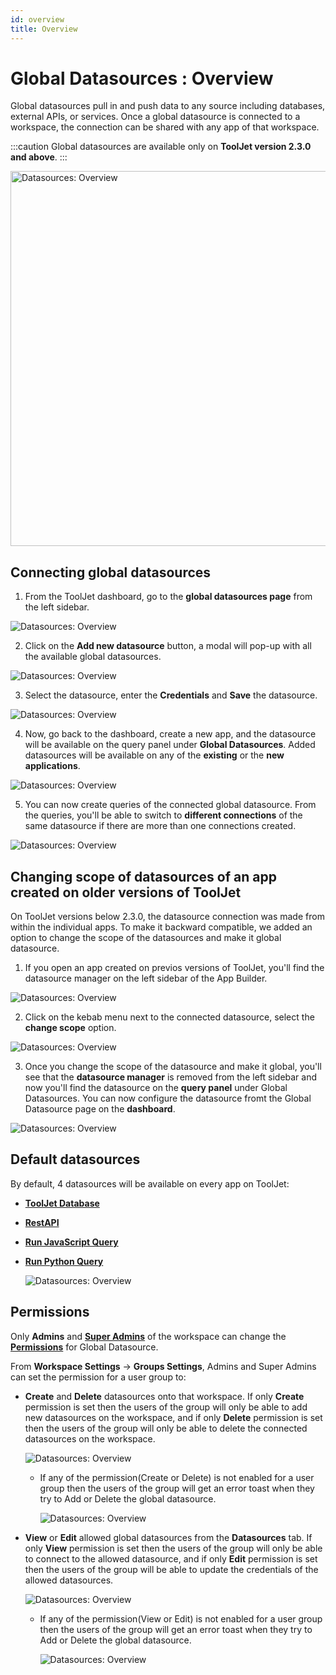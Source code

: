 ```yaml
---
id: overview
title: Overview
---
```


# Global Datasources : Overview

Global datasources pull in and push data to any source including databases, external APIs, or services. Once a global datasource is connected to a workspace, the connection can be shared with any app of that workspace.

:::caution
Global datasources are available only on **ToolJet version 2.3.0 and above**.
:::

<div style={{textAlign: 'center'}}>

<img className="screenshot-full" src="/img/datasource-reference/overview/overview.png" alt="Datasources: Overview" width="600"/>

</div>

## Connecting global datasources

1. From the ToolJet dashboard, go to the **global datasources page** from the left sidebar.
  <div style={{textAlign: 'center'}}>

  <img className="screenshot-full" src="/img/datasource-reference/overview/global.png" alt="Datasources: Overview" />

  </div>

2. Click on the **Add new datasource** button, a modal will pop-up with all the available global datasources.
  <div style={{textAlign: 'center'}}>

  <img className="screenshot-full" src="/img/datasource-reference/overview/popup.png" alt="Datasources: Overview" />

  </div>

3. Select the datasource, enter the **Credentials** and **Save** the datasource.
  <div style={{textAlign: 'center'}}>

  <img className="screenshot-full" src="/img/datasource-reference/overview/connection.png" alt="Datasources: Overview" />

  </div>

4. Now, go back to the dashboard, create a new app, and the datasource will be available on the query panel under **Global Datasources**. Added datasources will be available on any of the **existing** or the **new applications**.
  <div style={{textAlign: 'center'}}>

  <img className="screenshot-full" src="/img/datasource-reference/overview/globalquery.png" alt="Datasources: Overview" />

  </div>

5. You can now create queries of the connected global datasource. From the queries, you'll be able to switch to **different connections** of the same datasource if there are more than one connections created.
  <div style={{textAlign: 'center'}}>

  <img className="screenshot-full" src="/img/datasource-reference/overview/switch.png" alt="Datasources: Overview" />

  </div>

## Changing scope of datasources of an app created on older versions of ToolJet

On ToolJet versions below 2.3.0, the datasource connection was made from within the individual apps. To make it backward compatible, we added an option to change the scope of the datasources and make it global datasource.

1. If you open an app created on previos versions of ToolJet, you'll find the datasource manager on the left sidebar of the App Builder.
  <div style={{textAlign: 'center'}}>

  <img className="screenshot-full" src="/img/datasource-reference/overview/leftsidebar.png" alt="Datasources: Overview" />

  </div>

2. Click on the kebab menu next to the connected datasource, select the **change scope** option.
  <div style={{textAlign: 'center'}}>

  <img className="screenshot-full" src="/img/datasource-reference/overview/changescope.png" alt="Datasources: Overview" />

  </div>

3. Once you change the scope of the datasource and make it global, you'll see that the **datasource manager** is removed from the left sidebar and now you'll find the datasource on the **query panel** under Global Datasources. You can now configure the datasource fromt the Global Datasource page on the **dashboard**.
  <div style={{textAlign: 'center'}}>

  <img className="screenshot-full" src="/img/datasource-reference/overview/queryadd.png" alt="Datasources: Overview" />

  </div>


## Default datasources

By default, 4 datasources will be available on every app on ToolJet:
- **[ToolJet Database](/docs/tooljet-database/)**
- **[RestAPI](/docs/data-sources/restapi/)**
- **[Run JavaScript Query](/docs/data-sources/run-js/)**
- **[Run Python Query](/docs/data-sources/run-py/)**

  <div style={{textAlign: 'center'}}>

  <img className="screenshot-full" src="/img/datasource-reference/overview/default.png" alt="Datasources: Overview" />

  </div>

## Permissions

Only **Admins** and **[Super Admins](/docs/Enterprise/superadmin)** of the workspace can change the **[Permissions](/docs/tutorial/manage-users-groups#group-properties)** for Global Datasource. 

From **Workspace Settings** -> **Groups Settings**, Admins and Super Admins can set the permission for a user group to:

- **Create** and **Delete** datasources onto that workspace. If only **Create** permission is set then the users of the group will only be able to add new datasources on the workspace, and if only **Delete** permission is set then the users of the group will only be able to delete the connected datasources on the workspace.
  <div style={{textAlign: 'center'}}>

  <img className="screenshot-full" src="/img/datasource-reference/overview/create.png" alt="Datasources: Overview" />

  </div>

  - If any of the permission(Create or Delete) is not enabled for a user group then the users of the group will get an error toast when they try to Add or Delete the global datasource.
    <div style={{textAlign: 'center'}}>

    <img className="screenshot-full" src="/img/datasource-reference/overview/error.png" alt="Datasources: Overview" />

    </div>

- **View** or **Edit** allowed global datasources from the **Datasources** tab. If only **View** permission is set then the users of the group will only be able to connect to the allowed datasource, and if only **Edit** permission is set then the users of the group will be able to update the credentials of the allowed datasources.
  <div style={{textAlign: 'center'}}>

  <img className="screenshot-full" src="/img/datasource-reference/overview/view.png" alt="Datasources: Overview" />

  </div>

  - If any of the permission(View or Edit) is not enabled for a user group then the users of the group will get an error toast when they try to Add or Delete the global datasource.
    <div style={{textAlign: 'center'}}>

    <img className="screenshot-full" src="/img/datasource-reference/overview/edit.png" alt="Datasources: Overview" />

    </div>


